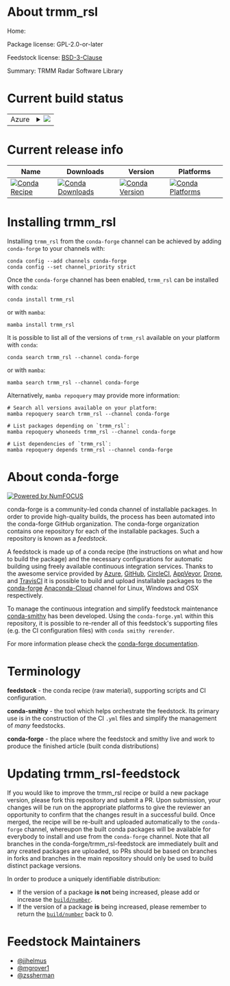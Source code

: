 About trmm_rsl
==============

Home: 

Package license: GPL-2.0-or-later

Feedstock license: [BSD-3-Clause](https://github.com/conda-forge/trmm_rsl-feedstock/blob/main/LICENSE.txt)

Summary: TRMM Radar Software Library

Current build status
====================


<table>
    
  <tr>
    <td>Azure</td>
    <td>
      <details>
        <summary>
          <a href="https://dev.azure.com/conda-forge/feedstock-builds/_build/latest?definitionId=4482&branchName=main">
            <img src="https://dev.azure.com/conda-forge/feedstock-builds/_apis/build/status/trmm_rsl-feedstock?branchName=main">
          </a>
        </summary>
        <table>
          <thead><tr><th>Variant</th><th>Status</th></tr></thead>
          <tbody><tr>
              <td>linux_64</td>
              <td>
                <a href="https://dev.azure.com/conda-forge/feedstock-builds/_build/latest?definitionId=4482&branchName=main">
                  <img src="https://dev.azure.com/conda-forge/feedstock-builds/_apis/build/status/trmm_rsl-feedstock?branchName=main&jobName=linux&configuration=linux_64_" alt="variant">
                </a>
              </td>
            </tr><tr>
              <td>osx_64</td>
              <td>
                <a href="https://dev.azure.com/conda-forge/feedstock-builds/_build/latest?definitionId=4482&branchName=main">
                  <img src="https://dev.azure.com/conda-forge/feedstock-builds/_apis/build/status/trmm_rsl-feedstock?branchName=main&jobName=osx&configuration=osx_64_" alt="variant">
                </a>
              </td>
            </tr>
          </tbody>
        </table>
      </details>
    </td>
  </tr>
</table>

Current release info
====================

| Name | Downloads | Version | Platforms |
| --- | --- | --- | --- |
| [![Conda Recipe](https://img.shields.io/badge/recipe-trmm_rsl-green.svg)](https://anaconda.org/conda-forge/trmm_rsl) | [![Conda Downloads](https://img.shields.io/conda/dn/conda-forge/trmm_rsl.svg)](https://anaconda.org/conda-forge/trmm_rsl) | [![Conda Version](https://img.shields.io/conda/vn/conda-forge/trmm_rsl.svg)](https://anaconda.org/conda-forge/trmm_rsl) | [![Conda Platforms](https://img.shields.io/conda/pn/conda-forge/trmm_rsl.svg)](https://anaconda.org/conda-forge/trmm_rsl) |

Installing trmm_rsl
===================

Installing `trmm_rsl` from the `conda-forge` channel can be achieved by adding `conda-forge` to your channels with:

```
conda config --add channels conda-forge
conda config --set channel_priority strict
```

Once the `conda-forge` channel has been enabled, `trmm_rsl` can be installed with `conda`:

```
conda install trmm_rsl
```

or with `mamba`:

```
mamba install trmm_rsl
```

It is possible to list all of the versions of `trmm_rsl` available on your platform with `conda`:

```
conda search trmm_rsl --channel conda-forge
```

or with `mamba`:

```
mamba search trmm_rsl --channel conda-forge
```

Alternatively, `mamba repoquery` may provide more information:

```
# Search all versions available on your platform:
mamba repoquery search trmm_rsl --channel conda-forge

# List packages depending on `trmm_rsl`:
mamba repoquery whoneeds trmm_rsl --channel conda-forge

# List dependencies of `trmm_rsl`:
mamba repoquery depends trmm_rsl --channel conda-forge
```


About conda-forge
=================

[![Powered by
NumFOCUS](https://img.shields.io/badge/powered%20by-NumFOCUS-orange.svg?style=flat&colorA=E1523D&colorB=007D8A)](https://numfocus.org)

conda-forge is a community-led conda channel of installable packages.
In order to provide high-quality builds, the process has been automated into the
conda-forge GitHub organization. The conda-forge organization contains one repository
for each of the installable packages. Such a repository is known as a *feedstock*.

A feedstock is made up of a conda recipe (the instructions on what and how to build
the package) and the necessary configurations for automatic building using freely
available continuous integration services. Thanks to the awesome service provided by
[Azure](https://azure.microsoft.com/en-us/services/devops/), [GitHub](https://github.com/),
[CircleCI](https://circleci.com/), [AppVeyor](https://www.appveyor.com/),
[Drone](https://cloud.drone.io/welcome), and [TravisCI](https://travis-ci.com/)
it is possible to build and upload installable packages to the
[conda-forge](https://anaconda.org/conda-forge) [Anaconda-Cloud](https://anaconda.org/)
channel for Linux, Windows and OSX respectively.

To manage the continuous integration and simplify feedstock maintenance
[conda-smithy](https://github.com/conda-forge/conda-smithy) has been developed.
Using the ``conda-forge.yml`` within this repository, it is possible to re-render all of
this feedstock's supporting files (e.g. the CI configuration files) with ``conda smithy rerender``.

For more information please check the [conda-forge documentation](https://conda-forge.org/docs/).

Terminology
===========

**feedstock** - the conda recipe (raw material), supporting scripts and CI configuration.

**conda-smithy** - the tool which helps orchestrate the feedstock.
                   Its primary use is in the construction of the CI ``.yml`` files
                   and simplify the management of *many* feedstocks.

**conda-forge** - the place where the feedstock and smithy live and work to
                  produce the finished article (built conda distributions)


Updating trmm_rsl-feedstock
===========================

If you would like to improve the trmm_rsl recipe or build a new
package version, please fork this repository and submit a PR. Upon submission,
your changes will be run on the appropriate platforms to give the reviewer an
opportunity to confirm that the changes result in a successful build. Once
merged, the recipe will be re-built and uploaded automatically to the
`conda-forge` channel, whereupon the built conda packages will be available for
everybody to install and use from the `conda-forge` channel.
Note that all branches in the conda-forge/trmm_rsl-feedstock are
immediately built and any created packages are uploaded, so PRs should be based
on branches in forks and branches in the main repository should only be used to
build distinct package versions.

In order to produce a uniquely identifiable distribution:
 * If the version of a package **is not** being increased, please add or increase
   the [``build/number``](https://docs.conda.io/projects/conda-build/en/latest/resources/define-metadata.html#build-number-and-string).
 * If the version of a package **is** being increased, please remember to return
   the [``build/number``](https://docs.conda.io/projects/conda-build/en/latest/resources/define-metadata.html#build-number-and-string)
   back to 0.

Feedstock Maintainers
=====================

* [@jjhelmus](https://github.com/jjhelmus/)
* [@mgrover1](https://github.com/mgrover1/)
* [@zssherman](https://github.com/zssherman/)


